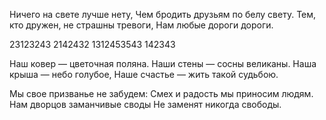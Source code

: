 Ничего на свете лучше нету,
Чем бродить друзьям по белу свету.
Тем, кто дружен, не страшны тревоги,
Нам любые дороги дороги.

23123243
2142432
1312453543
142343

Наш ковер — цветочная поляна.
Наши стены — сосны великаны.
Наша крыша — небо голубое,
Наше счастье — жить такой судьбою.

Мы свое призванье не забудем:
Смех и радость мы приносим людям.
Нам дворцов заманчивые своды
Не заменят никогда свободы.


